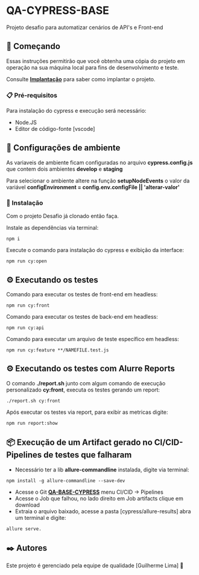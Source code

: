 # QA-CYPRESS-BASE

Projeto desafio para automatizar cenários de API's e Front-end

## 🚀 Começando

Essas instruções permitirão que você obtenha uma cópia do projeto em operação na sua máquina local para fins de desenvolvimento e teste.

Consulte **[Implantação](https://)** para saber como implantar o projeto.

### 📋 Pré-requisitos

Para instalação do cypress e execução será necessário:

* Node.JS
* Editor de código-fonte [vscode]

## 📌 Configurações de ambiente

As variaveis de ambiente ficam configuradas no arquivo **cypress.config.js** que contem dois ambientes **develop** e **staging**

Para selecionar o ambiente altere na função **setupNodeEvents** o valor da variável **configEnvironment = config.env.configFile || 'alterar-valor'**

### 🔧 Instalação

Com o projeto Desafio já clonado então faça.

Instale as dependências via terminal:

```
npm i
```

Execute o comando para instalação do cypress e exibição da interface:

```
npm run cy:open
```

## ⚙️ Executando os testes

Comando para executar os testes de front-end em headless:

```
npm run cy:front
```

Comando para executar os testes de back-end em headless:

```
npm run cy:api
```

Comando para executar um arquivo de teste específico em headless:

```
npm run cy:feature **/NAMEFILE.test.js
```

## ⚙️ Executando os testes com Alurre Reports

O comando **./report.sh** junto com algum comando de execução personalizado **cy:front**, executa os testes gerando um report:

```
./report.sh cy:front
```

Após executar os testes via report, para exibir as metricas digite:

```
npm run report:show
```

## 📦 Execução de um Artifact gerado no CI/CID-Pipelines de testes que falharam

* Necessário ter a lib **allure-commandline** instalada, digite via terminal:

```
npm install -g allure-commandline --save-dev
```

* Acesse o Git **[QA-BASE-CYPRESS](https://)** menu CI/CID -> Pipelines
* Acesse o Job que falhou, no lado direito em Job artifacts clique em download
* Extraia o arquivo baixado, acesse a pasta [cypress/allure-results] abra um terminal e digite:

```
allure serve.
```

## ✒️ Autores

Este projeto é gerenciado pela equipe de qualidade [Guilherme Lima] 🚀